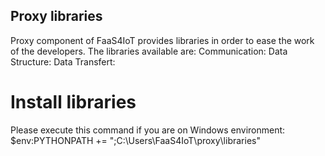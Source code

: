 ## Proxy libraries
Proxy component of FaaS4IoT provides libraries in order to ease the work of the developers.
The libraries available are:
Communication:
Data Structure:
Data Transfert:
# Install libraries
Please execute this command if you are on Windows environment:
$env:PYTHONPATH += ";C:\Users\FaaS4IoT\proxy\libraries"
